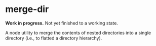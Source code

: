 merge-dir
=========

**Work in progress.** Not yet finished to a working state.

A node utility to merge the contents of nested directories into a single directory (i.e., to flatted a directory hierarchy).

